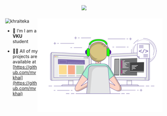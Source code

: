 <h1 align="center">
  <img src="https://readme-typing-svg.herokuapp.com/?font=Righteous&size=35&&color=F73D3D&center=true&vCenter=true&width=500&height=70&duration=4000&lines=Hi!+👋;+I'm+Mai+Van+Khai!;" />
</h1>
<img align="right" alt="Coding" width="400" src="https://raw.githubusercontent.com/devSouvik/devSouvik/master/gif3.gif">
<p align="left"> <img src="https://komarev.com/ghpvc/?username=khraiteka&label=Profile%20views&color=0e75b6&style=flat" alt="khraiteka" /> </p>

- 🌱 I’m I am a **VKU** student

- 👨‍💻 All of my projects are available at [https://github.com/mvkhai](https://github.com/mvkhai)

